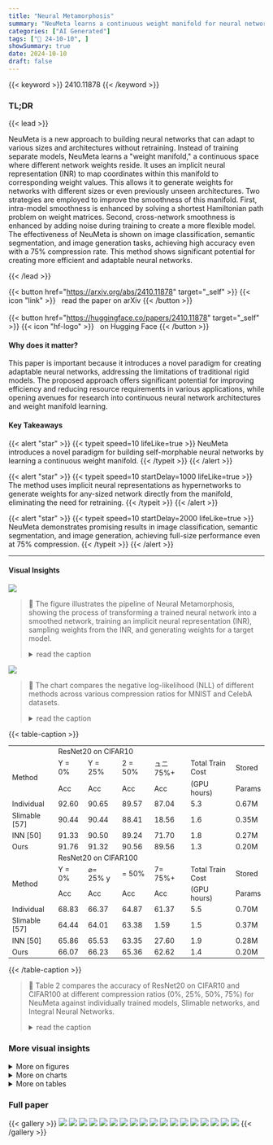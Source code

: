 ```yaml
---
title: "Neural Metamorphosis"
summary: "NeuMeta learns a continuous weight manifold for neural networks, enabling the generation of any-sized network without retraining, even for unseen configurations."
categories: ["AI Generated"]
tags: ["🔖 24-10-10", ]
showSummary: true
date: 2024-10-10
draft: false
---
```


{{< keyword >}} 2410.11878 {{< /keyword >}}

### TL;DR


{{< lead >}}

NeuMeta is a new approach to building neural networks that can adapt to various sizes and architectures without retraining.  Instead of training separate models, NeuMeta learns a "weight manifold," a continuous space where different network weights reside.  It uses an implicit neural representation (INR) to map coordinates within this manifold to corresponding weight values. This allows it to generate weights for networks with different sizes or even previously unseen architectures.  Two strategies are employed to improve the smoothness of this manifold.  First, intra-model smoothness is enhanced by solving a shortest Hamiltonian path problem on weight matrices. Second, cross-network smoothness is enhanced by adding noise during training to create a more flexible model.  The effectiveness of NeuMeta is shown on image classification, semantic segmentation, and image generation tasks, achieving high accuracy even with a 75% compression rate. This method shows significant potential for creating more efficient and adaptable neural networks.

{{< /lead >}}


{{< button href="https://arxiv.org/abs/2410.11878" target="_self" >}}
{{< icon "link" >}} &nbsp; read the paper on arXiv
{{< /button >}}
<br><br>
{{< button href="https://huggingface.co/papers/2410.11878" target="_self" >}}
{{< icon "hf-logo" >}} &nbsp; on Hugging Face
{{< /button >}}

#### Why does it matter?
This paper is important because it introduces a novel paradigm for creating adaptable neural networks, addressing the limitations of traditional rigid models.  The proposed approach offers significant potential for improving efficiency and reducing resource requirements in various applications, while opening avenues for research into continuous neural network architectures and weight manifold learning.
#### Key Takeaways

{{< alert "star" >}}
{{< typeit speed=10 lifeLike=true >}} NeuMeta introduces a novel paradigm for building self-morphable neural networks by learning a continuous weight manifold. {{< /typeit >}}
{{< /alert >}}

{{< alert "star" >}}
{{< typeit speed=10 startDelay=1000 lifeLike=true >}} The method uses implicit neural representations as hypernetworks to generate weights for any-sized network directly from the manifold, eliminating the need for retraining. {{< /typeit >}}
{{< /alert >}}

{{< alert "star" >}}
{{< typeit speed=10 startDelay=2000 lifeLike=true >}} NeuMeta demonstrates promising results in image classification, semantic segmentation, and image generation, achieving full-size performance even at 75% compression. {{< /typeit >}}
{{< /alert >}}

------
#### Visual Insights



![](https://ai-paper-reviewer.com/2410.11878/figures_6_0.png)

> 🔼 The figure illustrates the pipeline of Neural Metamorphosis, showing the process of transforming a trained neural network into a smoothed network, training an implicit neural representation (INR), sampling weights from the INR, and generating weights for a target model.
> <details>
> <summary>read the caption</summary>
> Fig. 2: Diagram of NeuMeta and our content organization.
> </details>





![](https://ai-paper-reviewer.com/2410.11878/charts_13_0.png)

> 🔼 The chart compares the negative log-likelihood (NLL) of different methods across various compression ratios for MNIST and CelebA datasets.
> <details>
> <summary>read the caption</summary>
> Fig. 7: Comparative analysis of compress rate and NLL on different datasets. Lower NLL indicates better performance.
> </details>





{{< table-caption >}}
<br><table id='3' style='font-size:14px'><tr><td></td><td colspan="6">ResNet20 on CIFAR10</td></tr><tr><td rowspan="2">Method</td><td>Y = 0%</td><td>Y = 25%</td><td>2 = 50%</td><td>ュニ 75%+</td><td>Total Train Cost</td><td>Stored</td></tr><tr><td>Acc</td><td>Acc</td><td>Acc</td><td>Acc</td><td>(GPU hours)</td><td>Params</td></tr><tr><td>Individual</td><td>92.60</td><td>90.65</td><td>89.57</td><td>87.04</td><td>5.3</td><td>0.67M</td></tr><tr><td>Slimable [57]</td><td>90.44</td><td>90.44</td><td>88.41</td><td>18.56</td><td>1.6</td><td>0.35M</td></tr><tr><td>INN [50]</td><td>91.33</td><td>90.50</td><td>89.24</td><td>71.70</td><td>1.8</td><td>0.27M</td></tr><tr><td>Ours</td><td>91.76</td><td>91.32</td><td>90.56</td><td>89.56</td><td>1.3</td><td>0.20M</td></tr><tr><td></td><td colspan="6">ResNet20 on CIFAR100</td></tr><tr><td rowspan="2">Method</td><td>Y = 0%</td><td>⌀= 25% y</td><td>= 50%</td><td>7= 75%+</td><td>Total Train Cost</td><td>Stored</td></tr><tr><td>Acc</td><td>Acc</td><td>Acc</td><td>Acc</td><td>(GPU hours)</td><td>Params</td></tr><tr><td>Individual</td><td>68.83</td><td>66.37</td><td>64.87</td><td>61.37</td><td>5.5</td><td>0.70M</td></tr><tr><td>Slimable [57]</td><td>64.44</td><td>64.01</td><td>63.38</td><td>1.59</td><td>1.5</td><td>0.37M</td></tr><tr><td>INN [50]</td><td>65.86</td><td>65.53</td><td>63.35</td><td>27.60</td><td>1.9</td><td>0.28M</td></tr><tr><td>Ours</td><td>66.07</td><td>66.23</td><td>65.36</td><td>62.62</td><td>1.4</td><td>0.20M</td></tr></table>{{< /table-caption >}}

> 🔼 Table 2 compares the accuracy of ResNet20 on CIFAR10 and CIFAR100 at different compression ratios (0%, 25%, 50%, 75%) for NeuMeta against individually trained models, Slimable networks, and Integral Neural Networks.
> <details>
> <summary>read the caption</summary>
> Table 2: Accuracy comparison of ResNet20 on CIFAR10 and CIFAR100 at different compression ratios. The 75% compression ratio wasn't applied in training.
> </details>



### More visual insights

<details>
<summary>More on figures
</summary>


![](https://ai-paper-reviewer.com/2410.11878/figures_8_0.png)

> 🔼 The figure illustrates how intra-model smoothness is achieved by permuting weights within neural network cliques to minimize total variance, enhancing overall smoothness.
> <details>
> <summary>read the caption</summary>
> Fig. 3: Intra-model smoothness via permutation equivalence. Our approach involves permuting weights to minimize total variance within each neural clique graph, thereby enhancing global smoothness.
> </details>



![](https://ai-paper-reviewer.com/2410.11878/figures_9_0.png)

> 🔼 Figure 4 illustrates the contrast between discrete weight prediction in a grid (left) versus the continuous weight prediction as an expectation over a small neighborhood by INR (right).
> <details>
> <summary>read the caption</summary>
> Fig. 4: Cross-model smoothness via coordinate perturbation. Unlike the predict weights in discrete grid (Left), our INR predicts weight as the expectation within a small neighborhood (Right).
> </details>



![](https://ai-paper-reviewer.com/2410.11878/figures_12_0.png)

> 🔼 Figure 5 shows the accuracy comparison of NeuMeta against various structure pruning methods across four datasets (MNIST, CIFAR10, CIFAR100, and ImageNet) at different compression ratios.
> <details>
> <summary>read the caption</summary>
> Fig. 5: Accuracy comparison of NeuMeta versus different structure pruning methods on MNIST, CIFAR10, CIFAR100 and ImageNet. Our method consistently outperforms pruning-based methods. R18 and R20 are short for ResNet18 and ResNet20.
> </details>



![](https://ai-paper-reviewer.com/2410.11878/figures_13_0.png)

> 🔼 The figure shows the visualization results of generated images by VAE on MNIST and CelebA datasets with 25% compression rate using NeuMeta and L1 25% pruning methods, indicating NeuMeta's superior performance with lower MSE and NLL values.
> <details>
> <summary>read the caption</summary>
> Fig. 6: VAE Visualizations on MNIST and CelebA Datasets on the same compress rate. Lower NLL and MSE indicates better performance.
> </details>



![](https://ai-paper-reviewer.com/2410.11878/figures_13_1.png)

> 🔼 The figure shows the visualization of generated images by VAE on MNIST and CelebA datasets using NeuMeta with 25% compression for MNIST and 50% for CelebA, comparing the results with L1 pruning-based method, showing superior image generation quality of NeuMeta with lower MSE and NLL values.
> <details>
> <summary>read the caption</summary>
> Fig. 6: VAE Visualizations on MNIST and CelebA Datasets on the same compress rate. Lower NLL and MSE indicates better performance.
> </details>



</details>



<details>
<summary>More on charts
</summary>


![](https://ai-paper-reviewer.com/2410.11878/charts_14_0.png)

> 🔼 The chart displays the CKA values and KL divergence between the full-sized model and models of different sizes, illustrating the feature similarity and knowledge distillation aspects of NeuMeta.
> <details>
> <summary>read the caption</summary>
> Fig. 9: Similarity Analysis Between Models. (Top) the CKA comparison between the full model and various other models of different sizes. (Bottom) heatmap of the output KL divergence for each pair of models.
> </details>


![](https://ai-paper-reviewer.com/2410.11878/charts_14_1.png)

> 🔼 The chart displays the CKA scores and KL divergence between various sized models trained using individual training, knowledge distillation, and the proposed NeuMeta method, revealing the feature similarity and knowledge transfer properties of each approach.
> <details>
> <summary>read the caption</summary>
> Fig. 9: Similarity Analysis Between Models. (Top) the CKA comparison between the full model and various other models of different sizes. (Bottom) heatmap of the output KL divergence for each pair of models.
> </details>


![](https://ai-paper-reviewer.com/2410.11878/charts_14_2.png)

> 🔼 The chart displays the effect of manifold sampling on both validation loss and accuracy across various hidden dimensions, showing improved performance with sampling.
> <details>
> <summary>read the caption</summary>
> Fig. 10: Ablation study with or without manifold sampling.
> </details>


</details>



<details>
<summary>More on tables
</summary>


{{< table-caption >}}
<br><table id='11' style='font-size:14px'><tr><td rowspan="2">Method</td><td colspan="2">25%</td><td colspan="2">50%</td><td colspan="2">75% T</td></tr><tr><td>mIOU</td><td>F1</td><td>mIOU</td><td>F1</td><td>mIOU</td><td>F1</td></tr><tr><td>Individual</td><td>84.70</td><td>90.63</td><td>83.14</td><td>89.59</td><td>82.79</td><td>89.36</td></tr><tr><td>Slimmable [57]</td><td>81.09</td><td>88.14</td><td>80.92</td><td>88.03</td><td>61.19</td><td>72.78</td></tr><tr><td>Ours</td><td>81.94</td><td>88.75</td><td>81.93</td><td>88.74</td><td>81.94</td><td>88.75</td></tr></table>{{< /table-caption >}}
> 🔼 Table 2 compares the accuracy of ResNet20 on CIFAR10 and CIFAR100 datasets at different compression ratios (0%, 25%, 50%, and 75%) for four different methods: Individually trained models, Slimable networks, Integral Neural Networks, and the proposed NeuMeta method.
> <details>
> <summary>read the caption</summary>
> Table 2: Accuracy comparison of ResNet20 on CIFAR10 and CIFAR100 at different compression ratios. The 75% compression ratio wasn't applied in training.
> </details>

{{< table-caption >}}
<br><table id='10' style='font-size:18px'><tr><td>No. </td><td>Weight Permutation</td><td>入1</td><td>入2</td><td>Accuracy</td></tr><tr><td>1</td><td></td><td>0</td><td>1e-4</td><td>73.56</td></tr><tr><td>2</td><td></td><td>1</td><td>1e-4</td><td>80.33</td></tr><tr><td>3</td><td></td><td>1</td><td>0</td><td>64.37</td></tr><tr><td>4</td><td></td><td>1</td><td>1e-4</td><td>91.84</td></tr><tr><td>5</td><td></td><td>10</td><td>1e-4</td><td>91.73</td></tr><tr><td>6</td><td></td><td>100</td><td>1e-4</td><td>91.47</td></tr></table>{{< /table-caption >}}
> 🔼 Table 2 compares the accuracy of ResNet20 on CIFAR10 and CIFAR100 datasets at different compression ratios (0%, 25%, 50%, and 75%) using NeuMeta, Slimmable networks, Integral Neural Networks, and individually trained models.
> <details>
> <summary>read the caption</summary>
> Table 2: Accuracy comparison of ResNet20 on CIFAR10 and CIFAR100 at different compression ratios. The 75% compression ratio wasn't applied in training.
> </details>

</details>


### Full paper

{{< gallery >}}
<img src="https://ai-paper-reviewer.com/2410.11878/1.png" class="grid-w50 md:grid-w33 xl:grid-w25" />
<img src="https://ai-paper-reviewer.com/2410.11878/2.png" class="grid-w50 md:grid-w33 xl:grid-w25" />
<img src="https://ai-paper-reviewer.com/2410.11878/3.png" class="grid-w50 md:grid-w33 xl:grid-w25" />
<img src="https://ai-paper-reviewer.com/2410.11878/4.png" class="grid-w50 md:grid-w33 xl:grid-w25" />
<img src="https://ai-paper-reviewer.com/2410.11878/5.png" class="grid-w50 md:grid-w33 xl:grid-w25" />
<img src="https://ai-paper-reviewer.com/2410.11878/6.png" class="grid-w50 md:grid-w33 xl:grid-w25" />
<img src="https://ai-paper-reviewer.com/2410.11878/7.png" class="grid-w50 md:grid-w33 xl:grid-w25" />
<img src="https://ai-paper-reviewer.com/2410.11878/8.png" class="grid-w50 md:grid-w33 xl:grid-w25" />
<img src="https://ai-paper-reviewer.com/2410.11878/9.png" class="grid-w50 md:grid-w33 xl:grid-w25" />
<img src="https://ai-paper-reviewer.com/2410.11878/10.png" class="grid-w50 md:grid-w33 xl:grid-w25" />
<img src="https://ai-paper-reviewer.com/2410.11878/11.png" class="grid-w50 md:grid-w33 xl:grid-w25" />
<img src="https://ai-paper-reviewer.com/2410.11878/12.png" class="grid-w50 md:grid-w33 xl:grid-w25" />
<img src="https://ai-paper-reviewer.com/2410.11878/13.png" class="grid-w50 md:grid-w33 xl:grid-w25" />
<img src="https://ai-paper-reviewer.com/2410.11878/14.png" class="grid-w50 md:grid-w33 xl:grid-w25" />
<img src="https://ai-paper-reviewer.com/2410.11878/15.png" class="grid-w50 md:grid-w33 xl:grid-w25" />
<img src="https://ai-paper-reviewer.com/2410.11878/16.png" class="grid-w50 md:grid-w33 xl:grid-w25" />
<img src="https://ai-paper-reviewer.com/2410.11878/17.png" class="grid-w50 md:grid-w33 xl:grid-w25" />
<img src="https://ai-paper-reviewer.com/2410.11878/18.png" class="grid-w50 md:grid-w33 xl:grid-w25" />
{{< /gallery >}}